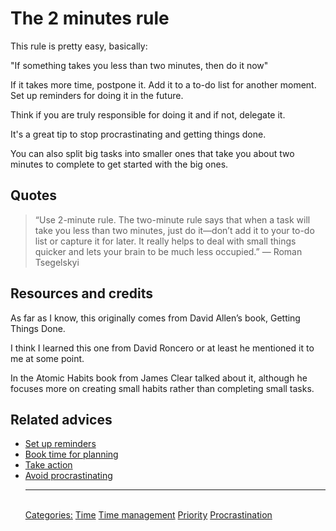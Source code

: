 # The 2 minutes rule

This rule is pretty easy, basically:

"If something takes you less than two minutes, then do it now"

If it takes more time, postpone it. Add it to a to-do list for another moment. Set up reminders for doing it in the future.

Think if you are truly responsible for doing it and if not, delegate it.

It's a great tip to stop procrastinating and getting things done.

You can also split big tasks into smaller ones that take you about two minutes to complete to get started with the big ones.

## Quotes

> “Use 2-minute rule. The two-minute rule says that when a task will take you less than two minutes, just do it—don’t add it to your to-do list or capture it for later. It really helps to deal with small things quicker and lets your brain to be much less occupied.” — Roman Tsegelskyi

## Resources and credits

As far as I know, this originally comes from David Allen’s book, Getting Things Done.

I think I learned this one from David Roncero or at least he mentioned it to me at some point.

In the Atomic Habits book from James Clear talked about it, although he focuses more on creating small habits rather than completing small tasks.

## Related advices

- [Set up reminders](../Set%20up%20reminders/index.md)
- [Book time for planning](../Book%20time%20for%20planning/index.md)
- [Take action](../Take%20action/index.md)
- [Avoid procrastinating](../Avoid%20procrastinating/index.md)<hr/><br/>[Categories:](../Categories/index.md) [Time](../Categories/Time.md) [Time management](../Categories/Time%20management.md) [Priority](../Categories/Priority.md) [Procrastination](../Categories/Procrastination.md)